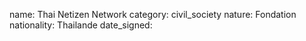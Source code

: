 name: Thai Netizen Network 
category: civil_society
nature:  Fondation 
nationality: Thailande
date_signed:
    
